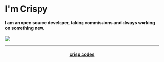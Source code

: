 
<h1>I'm Crispy</h1>
<h4>I am an open source developer, taking commissions and always working on something new.<br></h4>
<img src="https://github-readme-stats.vercel.app/api?username=jackcrispy&show_icons=true&theme=synthwave">
<hr>
<h4 align="center"><a href='https://crisp.codes' target="_blank">crisp.codes</a><h4>
    
